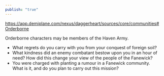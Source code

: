 ```yaml
---
publish: "true"
---
```

https://app.demiplane.com/nexus/daggerheart/sources/core/communities#Orderborne

Orderborne characters may be members of the Haven Army.
* What regrets do you carry with you from your conquest of foreign soil?
* What kindness did an enemy combatant bestow upon you in an hour of need? How did this change your view of the people of the Fanewick?
* You were charged with planting a rumour in a Fanewick community. What is it, and do you plan to carry out this mission?
